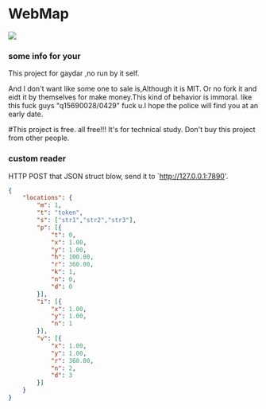 # WebMap
![](static/demo.gif)

### some info for your

This project for gaydar ,no run by it self.

And I don't want like some one to sale is,Although it is MIT.
Or no fork it and eidt it by themselves for make money.This kind of behavior is immoral. 
like this fuck guys "q15690028/0429" fuck u.I hope the police will find you at an early date.

#This project is free. all free!!! It's for technical study. Don't buy this project from other people.

### custom reader

HTTP POST that JSON struct blow, send it to `http://127.0.0.1:7890'.

```json
{
    "locations": {
    	"m": 1,
    	"t": "token",
    	"s": ["str1","str2","str3"],
        "p": [{
            "t": 0,
            "x": 1.00,
            "y": 1.00,
            "h": 100.00,
            "r": 360.00,
            "k": 1,
            "n": 0,
            "d": 0
        }],
        "i": [{
            "x": 1.00,
            "y": 1.00,
            "n": 1
        }],
        "v": [{
            "x": 1.00,
            "y": 1.00,
            "r": 360.00,
            "n": 2,
            "d": 3
        }]
    }
}




